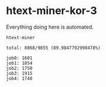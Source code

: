 # htext-miner-kor-3

Everything doing here is automated.

```
htext-miner

total: 8868/9855 (89.9847792998478%)

job0: 1601
job1: 1854
job2: 1750
job3: 1915
job4: 1748
```